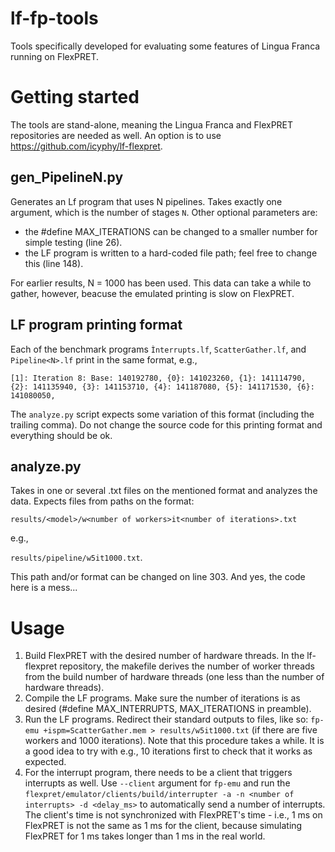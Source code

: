 # lf-fp-tools
Tools specifically developed for evaluating some features of Lingua Franca running on FlexPRET.

# Getting started

The tools are stand-alone, meaning the Lingua Franca and FlexPRET repositories are needed as well. An option is to use https://github.com/icyphy/lf-flexpret. 

## gen_PipelineN.py

Generates an Lf program that uses N pipelines. Takes exactly one argument, which is the number of stages `N`. Other optional parameters are:
* the #define MAX_ITERATIONS can be changed to a smaller number for simple testing (line 26).
* the LF program is written to a hard-coded file path; feel free to change this (line 148).

For earlier results, N = 1000 has been used. This data can take a while to gather, however, beacuse the emulated printing is slow on FlexPRET.

## LF program printing format

Each of the benchmark programs `Ìnterrupts.lf`, `ScatterGather.lf`, and `Pipeline<N>.lf` print in the same format, e.g.,

`[1]: Iteration 8: Base: 140192780, {0}: 141023260, {1}: 141114790, {2}: 141135940, {3}: 141153710, {4}: 141187080, {5}: 141171530, {6}: 141080050,`

The `analyze.py` script expects some variation of this format (including the trailing comma). Do not change the source code for this printing format and everything should be ok.

## analyze.py

Takes in one or several .txt files on the mentioned format and analyzes the data. Expects files from paths on the format:

`results/<model>/w<number of workers>it<number of iterations>.txt`

e.g.,

`results/pipeline/w5it1000.txt`.

This path and/or format can be changed on line 303.
And yes, the code here is a mess...

# Usage

1. Build FlexPRET with the desired number of hardware threads. In the lf-flexpret repository, the makefile derives the number of worker threads from the build number of hardware threads (one less than the number of hardware threads).
2. Compile the LF programs. Make sure the number of iterations is as desired (#define MAX_INTERRUPTS, MAX_ITERATIONS in preamble).
3. Run the LF programs. Redirect their standard outputs to files, like so: `fp-emu +ispm=ScatterGather.mem > results/w5it1000.txt` (if there are five workers and 1000 iterations). Note that this procedure takes a while. It is a good idea to try with e.g., 10 iterations first to check that it works as expected.
4. For the interrupt program, there needs to be a client that triggers interrupts as well. Use `--client` argument for `fp-emu` and run the `flexpret/emulator/clients/build/interrupter -a -n <number of interrupts> -d <delay_ms>` to automatically send a number of interrupts. The client's time is not synchronized with FlexPRET's time - i.e., 1 ms on FlexPRET is not the same as 1 ms for the client, because simulating FlexPRET for 1 ms takes longer than 1 ms in the real world.
